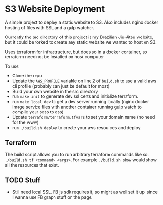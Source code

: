 # S3 Website Deployment
A simple project to deploy a static website to S3. Also includes nginx docker hosting of files with SSL and a gulp
watcher.

Currently the src directory of this project is my Brazilian Jiu-Jitsu website, but it could be forked to create
any static website we wanted to host on S3.

Uses terraform for infrastructure, but does so in a docker container, so terraform need not be installed on host computer

To use: 
* Clone the repo
* Update the `AWS_PROFILE` variable on line 2 of `build.sh` to use a valid aws cli profile (probably can just be default
for most)
* Build your own website in the src directory
* run `make init` to generate dev ssl certs and initialize terraform.
* run `make local_dev` to get a dev server running locally (nginx docker image service files with another container
running gulp watch to compile your scss to css)
* Update `terraform/terraform.tfvars` to set your domain name (no need for the www)
* run `./build.sh deploy` to create your aws resources and deploy


## Terraform
The build script allows you to run arbitrary terraform commands like so. `./build.sh tf <command> <args>`.
For example `./build.sh show` would show all the resources that exist. 

## TODO Stuff
* Still need local SSL. FB js sdk requires it, so might as well set it up, since I wanna use FB graph stuff on the page.